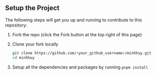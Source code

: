 ## Setup the Project

The following steps will get you up and running to contribute to this repository:

1. Fork the repo (click the Fork button at the top right of this page)
2. Clone your fork locally

   ```bash
   git clone https://github.com/<your_github_username>/minhhuy.git
   cd minhhuy
   ```

3. Setup all the dependencies and packages by running `pnpm install`
